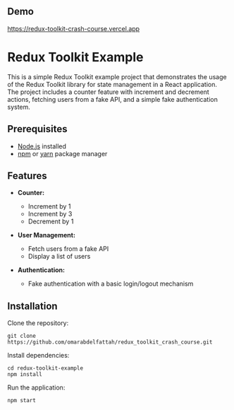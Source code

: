 
## Demo

https://redux-toolkit-crash-course.vercel.app

# Redux Toolkit Example

This is a simple Redux Toolkit example project that demonstrates the usage of the Redux Toolkit library for state management in a React application. The project includes a counter feature with increment and decrement actions, fetching users from a fake API, and a simple fake authentication system.

## Prerequisites

- [Node.js](https://nodejs.org/) installed
- [npm](https://www.npmjs.com/) or [yarn](https://yarnpkg.com/) package manager

## Features

- **Counter:**
  - Increment by 1
  - Increment by 3
  - Decrement by 1

- **User Management:**
  - Fetch users from a fake API
  - Display a list of users

- **Authentication:**
  - Fake authentication with a basic login/logout mechanism

## Installation

Clone the repository:

    git clone https://github.com/omarabdelfattah/redux_toolkit_crash_course.git

Install dependencies:

    cd redux-toolkit-example
    npm install

Run the application:
   ```bash
   npm start

   
